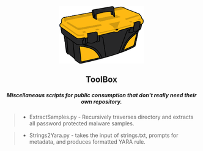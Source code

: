 <div align="center">
 <img style="padding:0;vertical-align:bottom;" height="150" width="220" src="images/toolbox.png"/>
 <p>
  <h2>
   ToolBox
  </h2>
  <h5>

  <div align="center">   

Miscellaneous scripts for public consumption 
that don't really need their own repository.

   </h5>
<p>
<div align="left">

>- ExtractSamples.py - Recursively traverses directory and extracts all password protected malware samples.

>- Strings2Yara.py - takes the input of strings.txt, prompts for metadata, and produces formatted YARA rule.







